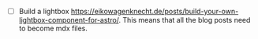 - [ ] Build a lightbox https://eikowagenknecht.de/posts/build-your-own-lightbox-component-for-astro/. This means that all the blog posts need to become mdx files. 
